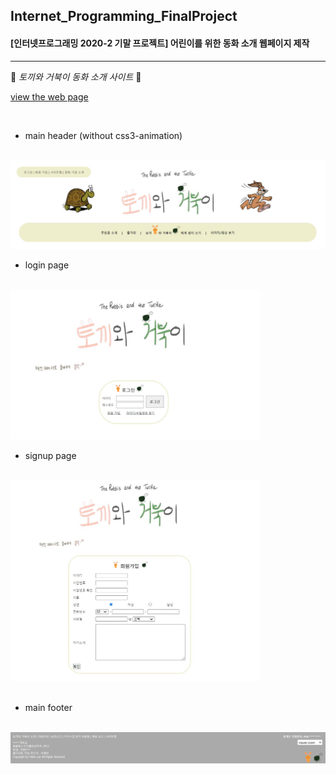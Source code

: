 ## Internet_Programming_FinalProject

#### [인터넷프로그래밍 2020-2 기말 프로젝트] 어린이를 위한 동화 소개 웹페이지 제작
<hr>

🐰 _토끼와 거북이 동화 소개 사이트_ 🐢

[view the web page](https://yebinleee.github.io/Internet-Programming-FinalProject/files/main_page.html)

<br>

- main header (without css3-animation)
<br>
<img src="https://github.com/YebinLeee/Internet-Programming-FinalProject/blob/main/final%20view/fianl_header.JPG" width=600></img>
<br>

- login page
<br>
<div><img src="https://github.com/YebinLeee/Internet-Programming-FinalProject/blob/main/final%20view/final_login.JPG" width=400></img>
<br>

- signup page
<br>
<img src="https://github.com/YebinLeee/Internet-Programming-FinalProject/blob/main/final%20view/final_membership.JPG" width=400></img></div>
<br>

- main footer
<br>
<img src="https://github.com/YebinLeee/Internet-Programming-FinalProject/blob/main/final%20view/final_footer.JPG" width=600></img>
<br>
